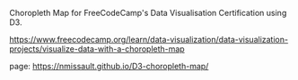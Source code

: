 Choropleth Map for FreeCodeCamp's Data Visualisation Certification using D3.

https://www.freecodecamp.org/learn/data-visualization/data-visualization-projects/visualize-data-with-a-choropleth-map

page: https://nmissault.github.io/D3-choropleth-map/